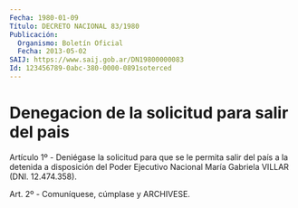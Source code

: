```yaml
---
Fecha: 1980-01-09
Título: DECRETO NACIONAL 83/1980
Publicación:
  Organismo: Boletín Oficial
  Fecha: 2013-05-02
SAIJ: https://www.saij.gob.ar/DN19800000083
Id: 123456789-0abc-380-0000-0891soterced
---
```

# Denegacion de la solicitud para salir del pais

<a id="1"></a>
Artículo 1º - Deniégase la solicitud para que se le permita salir del país a la detenida a disposición del Poder Ejecutivo Nacional María Gabriela VILLAR (DNI. 12.474.358).

<a id="2"></a>
Art. 2º - Comuníquese, cúmplase y ARCHIVESE.